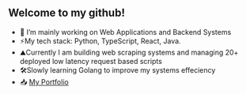 ## Welcome to my github! 
- 🚄 I’m mainly working on Web Applications and Backend Systems
- ⚡My tech stack: Python, TypeScript, React, Java.
- ⛰Currently I am building web scraping systems and managing 20+ deployed low latency request based scripts
- 🛠️Slowly learning Golang to improve my systems effeciency
- 📥 [My Portfolio](https://nextjs-portfolio-theta-orpin-56.vercel.app/)
<!--

Here are some ideas to get you started:


- 🌱 I’m currently learning ...
- 👯 I’m looking to collaborate on ...
- 🤔 I’m looking for help with ...
- 💬 Ask me about ...
- 📫 How to reach me: ...
- 😄 Pronouns: ...
- ⚡ Fun fact: ...
-->
